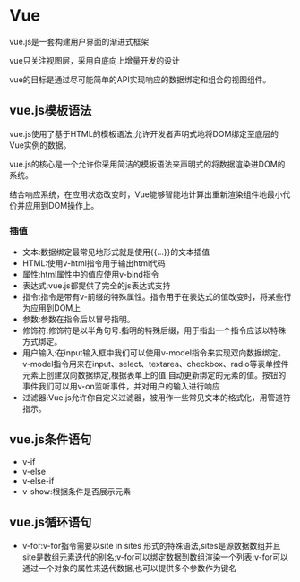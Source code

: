 # Vue

vue.js是一套构建用户界面的渐进式框架

vue只关注视图层，采用自底向上增量开发的设计

vue的目标是通过尽可能简单的API实现响应的数据绑定和组合的视图组件。

## vue.js模板语法

vue.js使用了基于HTML的模板语法,允许开发者声明式地将DOM绑定至底层的Vue实例的数据。

vue.js的核心是一个允许你采用简洁的模板语法来声明式的将数据渲染进DOM的系统。

结合响应系统，在应用状态改变时，Vue能够智能地计算出重新渲染组件地最小代价并应用到DOM操作上。

### 插值

 + 文本:数据绑定最常见地形式就是使用{{...}}的文本插值
 + HTML:使用v-html指令用于输出html代码
 + 属性:html属性中的值应使用v-bind指令
 + 表达式:vue.js都提供了完全的js表达式支持
 + 指令:指令是带有v-前缀的特殊属性。指令用于在表达式的值改变时，将某些行为应用到DOM上
 + 参数:参数在指令后以冒号指明。
 + 修饰符:修饰符是以半角句号.指明的特殊后缀，用于指出一个指令应该以特殊方式绑定。
 + 用户输入:在input输入框中我们可以使用v-model指令来实现双向数据绑定。v-model指令用来在input、select、textarea、checkbox、radio等表单控件元素上创建双向数据绑定,根据表单上的值,自动更新绑定的元素的值。按钮的事件我们可以用v-on监听事件，并对用户的输入进行响应
 + 过滤器:Vue.js允许你自定义过滤器，被用作一些常见文本的格式化，用管道符指示。

## vue.js条件语句

+ v-if
+ v-else
+ v-else-if
+ v-show:根据条件是否展示元素

## vue.js循环语句

+ v-for:v-for指令需要以site in sites 形式的特殊语法,sites是源数据数组并且site是数组元素迭代的别名;v-for可以绑定数据到数组渲染一个列表;v-for可以通过一个对象的属性来迭代数据,也可以提供多个参数作为键名
